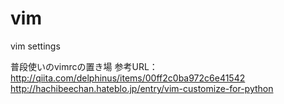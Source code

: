 # vim
vim settings

普段使いのvimrcの置き場
参考URL：
http://qiita.com/delphinus/items/00ff2c0ba972c6e41542
http://hachibeechan.hateblo.jp/entry/vim-customize-for-python
